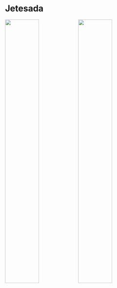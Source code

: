 # Jetesada
<img align="left" width="47%" src= "https://github-readme-stats.vercel.app/api?username=apolloS125"/>

<img align="left" width="47%" src= "https://github-readme-stats.vercel.app/api/top-langs/?username=apolloS125"/>
